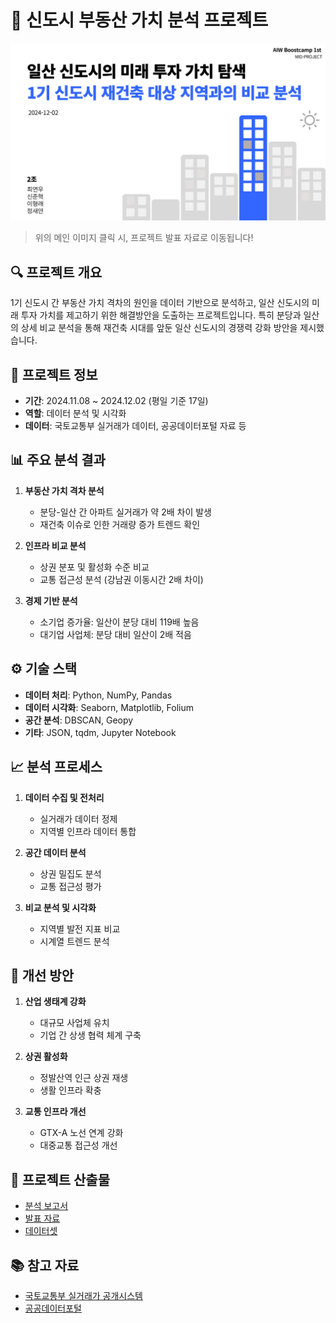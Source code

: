 # 🏢 신도시 부동산 가치 분석 프로젝트

[![alt text](https://github.com/SnapishAgent/Ilsan-Investment-Insight/blob/main/public/presentation-preview.jpg)](https://github.com/SnapishAgent/Ilsan-Investment-Insight/blob/main/public/2%EC%A1%B0_%EB%AF%B8%EB%93%9C_%ED%94%84%EB%A1%9C%EC%A0%9D%ED%8A%B8_%EB%B0%9C%ED%91%9C%EC%9E%90%EB%A3%8C_%EC%A0%9C%EC%B6%9C%EB%B3%B8.pdf)
> 위의 메인 이미지 클릭 시, 프로젝트 발표 자료로 이동됩니다!

## 🔍 프로젝트 개요
1기 신도시 간 부동산 가치 격차의 원인을 데이터 기반으로 분석하고, 일산 신도시의 미래 투자 가치를 제고하기 위한 해결방안을 도출하는 프로젝트입니다. 특히 분당과 일산의 상세 비교 분석을 통해 재건축 시대를 앞둔 일산 신도시의 경쟁력 강화 방안을 제시했습니다.

## 📌 프로젝트 정보
- **기간**: 2024.11.08 ~ 2024.12.02 (평일 기준 17일)
- **역할**: 데이터 분석 및 시각화
- **데이터**: 국토교통부 실거래가 데이터, 공공데이터포털 자료 등

## 📊 주요 분석 결과
1. **부동산 가치 격차 분석**
   - 분당-일산 간 아파트 실거래가 약 2배 차이 발생
   - 재건축 이슈로 인한 거래량 증가 트렌드 확인

2. **인프라 비교 분석**
   - 상권 분포 및 활성화 수준 비교
   - 교통 접근성 분석 (강남권 이동시간 2배 차이)

3. **경제 기반 분석**
   - 소기업 증가율: 일산이 분당 대비 119배 높음
   - 대기업 사업체: 분당 대비 일산이 2배 적음

## ⚙️ 기술 스택
- **데이터 처리**: Python, NumPy, Pandas
- **데이터 시각화**: Seaborn, Matplotlib, Folium
- **공간 분석**: DBSCAN, Geopy
- **기타**: JSON, tqdm, Jupyter Notebook

## 📈 분석 프로세스
1. **데이터 수집 및 전처리**
   - 실거래가 데이터 정제
   - 지역별 인프라 데이터 통합

2. **공간 데이터 분석**
   - 상권 밀집도 분석
   - 교통 접근성 평가

3. **비교 분석 및 시각화**
   - 지역별 발전 지표 비교
   - 시계열 트렌드 분석

## 🎯 개선 방안
1. **산업 생태계 강화**
   - 대규모 사업체 유치
   - 기업 간 상생 협력 체계 구축

2. **상권 활성화**
   - 정발산역 인근 상권 재생
   - 생활 인프라 확충

3. **교통 인프라 개선**
   - GTX-A 노선 연계 강화
   - 대중교통 접근성 개선

## 📂 프로젝트 산출물
- [분석 보고서](link_to_report.pdf)
- [발표 자료](link_to_presentation.pdf)
- [데이터셋](https://drive.google.com/drive/folders/1HwwrNQQaHvBbEYFXWECojHbyg7S5uaNn?usp=drive_link)

## 📚 참고 자료
- [국토교통부 실거래가 공개시스템](https://rt.molit.go.kr)
- [공공데이터포털](https://data.go.kr)
